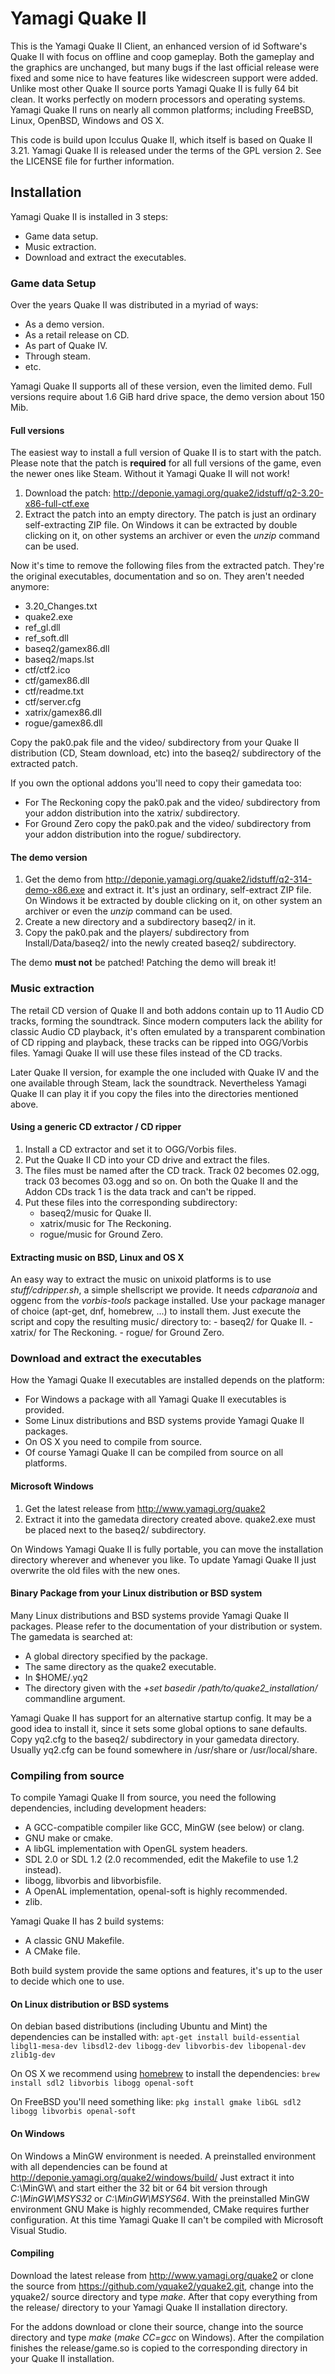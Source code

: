 Yamagi Quake II
===============

This is the Yamagi Quake II Client, an enhanced version of id Software's Quake
II with focus on offline and coop gameplay. Both the gameplay and the graphics
are unchanged, but many bugs if the last official release were fixed and some
nice to have features like widescreen support were added. Unlike most other
Quake II source ports Yamagi Quake II is fully 64 bit clean. It works perfectly
on modern processors and operating systems. Yamagi Quake II runs on nearly all
common platforms; including FreeBSD, Linux, OpenBSD, Windows and OS X.

This code is build upon Icculus Quake II, which itself is based on Quake II
3.21. Yamagi Quake II is released under the terms of the GPL version 2. See the
LICENSE file for further information.


Installation
------------

Yamagi Quake II is installed in 3 steps:

- Game data setup.
- Music extraction.
- Download and extract the executables.


### Game data Setup

Over the years Quake II was distributed in a myriad of ways:

- As a demo version.
- As a retail release on CD.
- As part of Quake IV.
- Through steam.
- etc.

Yamagi Quake II supports all of these version, even the limited demo.  Full
versions require about 1.6 GiB hard drive space, the demo version about 150 Mib.


#### Full versions

The easiest way to install a full version of Quake II is to start with the
patch. Please note that the patch is **required** for all full versions of the
game, even the newer ones like Steam. Without it Yamagi Quake II will not work!

1. Download the patch:
   http://deponie.yamagi.org/quake2/idstuff/q2-3.20-x86-full-ctf.exe
2. Extract the patch into an empty directory. The patch is just an ordinary
   self-extracting ZIP file. On Windows it can be extracted by double clicking
   on it, on other systems an archiver or even the *unzip* command can be used.

Now it's time to remove the following files from the extracted patch. They're
the original executables, documentation and so on. They aren't needed anymore:

- 3.20_Changes.txt
- quake2.exe
- ref_gl.dll
- ref_soft.dll
- baseq2/gamex86.dll
- baseq2/maps.lst
- ctf/ctf2.ico
- ctf/gamex86.dll
- ctf/readme.txt
- ctf/server.cfg
- xatrix/gamex86.dll
- rogue/gamex86.dll

Copy the pak0.pak file and the video/ subdirectory from your Quake II
distribution (CD, Steam download, etc) into the baseq2/ subdirectory of the
extracted patch.

If you own the optional addons you'll need to copy their gamedata too:

- For The Reckoning copy the pak0.pak and the video/ subdirectory from your
  addon distribution into the xatrix/ subdirectory.
- For Ground Zero copy the pak0.pak and the video/ subdirectory from your
  addon distribution into the rogue/ subdirectory.


#### The demo version

1. Get the demo from http://deponie.yamagi.org/quake2/idstuff/q2-314-demo-x86.exe
   and extract it. It's just an ordinary, self-extract ZIP file. On Windows it
   be extracted by double clicking on it, on other system an archiver or even
   the *unzip* command can be used.
3. Create a new directory and a subdirectory baseq2/ in it.
3. Copy the pak0.pak and the players/ subdirectory from Install/Data/baseq2/
   into the newly created baseq2/ subdirectory.

The demo **must not** be patched! Patching the demo will break it!


### Music extraction

The retail CD version of Quake II and both addons contain up to 11 Audio CD
tracks, forming the soundtrack. Since modern computers lack the ability for
classic Audio CD playback, it's often emulated by a transparent combination 
of CD ripping and playback, these tracks can be ripped into OGG/Vorbis files.
Yamagi Quake II will use these files instead of the CD tracks.

Later Quake II version, for example the one included with Quake IV and the one
available through Steam, lack the soundtrack. Nevertheless Yamagi Quake II can
play it if you copy the files into the directories mentioned above. 


#### Using a generic CD extractor / CD ripper

1. Install a CD extractor and set it to OGG/Vorbis files.
2. Put the Quake II CD into your CD drive and extract the files.
3. The files must be named after the CD track. Track 02 becomes 02.ogg, track
   03 becomes 03.ogg and so on. On both the Quake II and the Addon CDs track 1
   is the data track and can't be ripped.
4. Put these files into the corresponding subdirectory:
    - baseq2/music for Quake II.
    - xatrix/music for The Reckoning.
    - rogue/music for Ground Zero.


#### Extracting music on BSD, Linux and OS X 

An easy way to extract the music on unixoid platforms is to use
*stuff/cdripper.sh*, a simple shellscript we provide. It needs *cdparanoia* and
oggenc from the *vorbis-tools* package installed. Use your package manager of
choice (apt-get, dnf, homebrew, ...) to install them. Just execute the script
and copy the resulting music/ directory to:
	- baseq2/ for Quake II.
    - xatrix/ for The Reckoning.
    - rogue/ for Ground Zero.
 

### Download and extract the executables

How the Yamagi Quake II executables are installed depends on the platform:

- For Windows a package with all Yamagi Quake II executables is provided.
- Some Linux distributions and BSD systems provide Yamagi Quake II packages.
- On OS X you need to compile from source.
- Of course Yamagi Quake II can be compiled from source on all platforms.


#### Microsoft Windows

1. Get the latest release from http://www.yamagi.org/quake2
2. Extract it into the gamedata directory created above. quake2.exe must be
   placed next to the baseq2/ subdirectory.

On Windows Yamagi Quake II is fully portable, you can move the installation
directory wherever and whenever you like. To update Yamagi Quake II just
overwrite the old files with the new ones.


#### Binary Package from your Linux distribution or BSD system

Many Linux distributions and BSD systems provide Yamagi Quake II packages.
Please refer to the documentation of your distribution or system. The gamedata
is searched at:

- A global directory specified by the package.
- The same directory as the quake2 executable.
- In $HOME/.yq2
- The directory given with the *+set basedir /path/to/quake2_installation/*
  commandline argument.

Yamagi Quake II has support for an alternative startup config. It may be a good
idea to install it, since it sets some global options to sane defaults. Copy
yq2.cfg to the baseq2/ subdirectory in your gamedata directory. Usually yq2.cfg
can be found somewhere in /usr/share or /usr/local/share.


### Compiling from source

To compile Yamagi Quake II from source, you need the following dependencies,
including development headers:

- A GCC-compatible compiler like GCC, MinGW (see below) or clang.
- GNU make or cmake.
- A libGL implementation with OpenGL system headers.
- SDL 2.0 or SDL 1.2 (2.0 recommended, edit the Makefile to use 1.2 instead).
- libogg, libvorbis and libvorbisfile.
- A OpenAL implementation, openal-soft is highly recommended.
- zlib.

Yamagi Quake II has 2 build systems:

- A classic GNU Makefile.
- A CMake file.

Both build system provide the same options and features, it's up to the user to
decide which one to use.


#### On Linux distribution or BSD systems

On debian based distributions (including Ubuntu and Mint) the dependencies can
be installed with: `apt-get install build-essential libgl1-mesa-dev libsdl2-dev
libogg-dev libvorbis-dev libopenal-dev zlib1g-dev`

On OS X we recommend using [homebrew](http://brew.sh) to install the
dependencies: `brew install sdl2 libvorbis libogg openal-soft`

On FreeBSD you'll need something like: `pkg install gmake libGL sdl2 libogg
libvorbis openal-soft`


#### On Windows

On Windows a MinGW environment is needed. A preinstalled environment with all
dependencies can be found at http://deponie.yamagi.org/quake2/windows/build/
Just extract it into C:\MinGW\ and start either the 32 bit or 64 bit version
through *C:\MinGW\MSYS32* or *C:\MinGW\MSYS64*. With the preinstalled MinGW
environment GNU Make is highly recommended, CMake requires further
configuration. At this time Yamagi Quake II can't be compiled with Microsoft
Visual Studio.


#### Compiling

Download the latest release from http://www.yamagi.org/quake2 or clone the
source from https://github.com/yquake2/yquake2.git, change into the yquake2/
source directory and type *make*. After that copy everything from the release/
directory to your Yamagi Quake II installation directory.

For the addons download or clone their source, change into the source directory
and type *make* (*make CC=gcc* on Windows). After the compilation finishes the
release/game.so is copied to the corresponding directory in your Quake II
installation.
 
